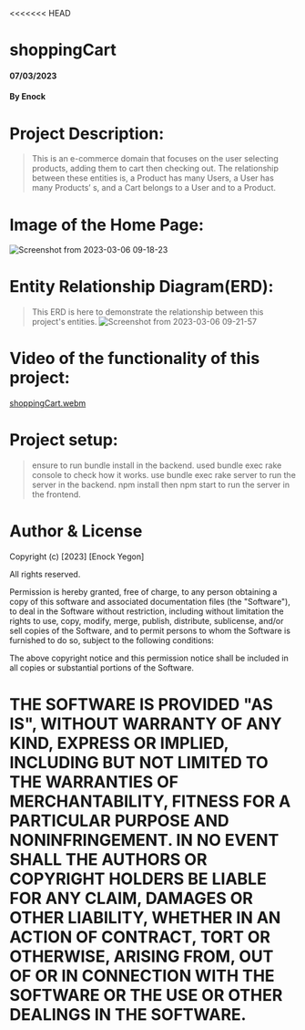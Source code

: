 <<<<<<< HEAD
# shoppingCart
#### 07/03/2023
#### By Enock

# Project Description:
>This is an e-commerce domain that focuses on the user selecting products, adding them to cart then checking out.
>The relationship between these entities is, a Product has many Users, a User has many Products’ s, and a Cart belongs to a User and to a Product.

# Image of the Home Page:
![Screenshot from 2023-03-06 09-18-23](https://user-images.githubusercontent.com/105382101/223034734-3f878b67-924c-4a32-8259-180cf594cb55.png)
# Entity Relationship Diagram(ERD):
>This ERD is here to demonstrate the relationship between this project's entities.
![Screenshot from 2023-03-06 09-21-57](https://user-images.githubusercontent.com/105382101/223034741-b0934ac4-f52d-438d-a02a-a569bb24a0fd.png)
# Video of the functionality of this project:
[shoppingCart.webm](https://user-images.githubusercontent.com/105382101/223359952-2c58c428-d2b1-400d-b629-0c58c38d8034.webm)


# Project setup:
>ensure to run bundle install in the backend.
> used bundle exec rake console to check how it works.
> use bundle exec rake server to run the server in the backend.
> npm install then npm start to run the server in the frontend.

# Author & License
Copyright (c) [2023] [Enock Yegon]

All rights reserved.

Permission is hereby granted, free of charge, to any person obtaining a copy
of this software and associated documentation files (the "Software"), to deal
in the Software without restriction, including without limitation the rights
to use, copy, modify, merge, publish, distribute, sublicense, and/or sell
copies of the Software, and to permit persons to whom the Software is
furnished to do so, subject to the following conditions:

The above copyright notice and this permission notice shall be included in all
copies or substantial portions of the Software.

THE SOFTWARE IS PROVIDED "AS IS", WITHOUT WARRANTY OF ANY KIND, EXPRESS OR
IMPLIED, INCLUDING BUT NOT LIMITED TO THE WARRANTIES OF MERCHANTABILITY,
FITNESS FOR A PARTICULAR PURPOSE AND NONINFRINGEMENT. IN NO EVENT SHALL THE
AUTHORS OR COPYRIGHT HOLDERS BE LIABLE FOR ANY CLAIM, DAMAGES OR OTHER
LIABILITY, WHETHER IN AN ACTION OF CONTRACT, TORT OR OTHERWISE, ARISING FROM,
OUT OF OR IN CONNECTION WITH THE SOFTWARE OR THE USE OR OTHER DEALINGS IN THE
SOFTWARE.
=======